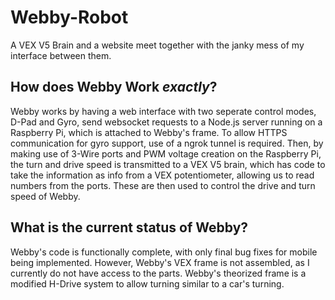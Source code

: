 # Webby-Robot
A VEX V5 Brain and a website meet together with the janky mess of my interface between them.

## How does Webby Work *exactly*?
Webby works by having a web interface with two seperate control modes, D-Pad and Gyro, send websocket requests to a Node.js server running on a Raspberry Pi, 
which is attached to Webby's frame. To allow HTTPS communication for gyro support, use of a ngrok tunnel is required. Then, by making use of 3-Wire ports and PWM voltage 
creation on the Raspberry Pi, the turn and drive speed is transmitted to a VEX V5 brain, which has code to take the information as info from a VEX potentiometer, allowing
us to read numbers from the ports. These are then used to control the drive and turn speed of Webby.

## What is the current status of Webby?
Webby's code is functionally complete, with only final bug fixes for mobile being implemented. However, Webby's VEX frame is not assembled,
as I currently do not have access to the parts. Webby's theorized frame is a modified H-Drive system to allow turning similar to a car's turning.
